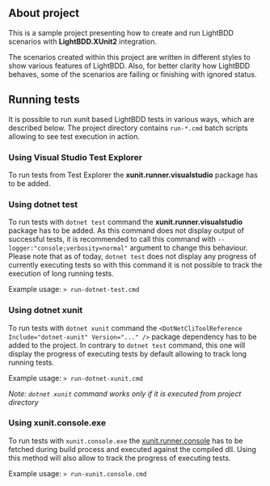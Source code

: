 ## About project
This is a sample project presenting how to create and run LightBDD scenarios with **LightBDD.XUnit2** integration.

The scenarios created within this project are written in different styles to show various features of LightBDD.
Also, for better clarity how LightBDD behaves, some of the scenarios are failing or finishing with ignored status.

## Running tests

It is possible to run xunit based LightBDD tests in various ways, which are described below.
The project directory contains `run-*.cmd` batch scripts allowing to see test execution in action.

### Using Visual Studio Test Explorer
To run tests from Test Explorer the **xunit.runner.visualstudio** package has to be added.

### Using dotnet test
To run tests with `dotnet test` command the **xunit.runner.visualstudio** package has to be added.
As this command does not display output of successful tests, it is recommended to call this command with `--logger:"console;verbosity=normal"` argument to change this behaviour.
Please note that as of today, `dotnet test` does not display any progress of currently executing tests so with this command it is not possible to track the execution of long running tests.

Example usage: `> run-dotnet-test.cmd`

### Using dotnet xunit
To run tests with `dotnet xunit` command the `<DotNetCliToolReference Include="dotnet-xunit" Version="..." />` package dependency has to be added to the project.
In contrary to `dotnet test` command, this one will display the progress of executing tests by default allowing to track long running tests.

Example usage: `> run-dotnet-xunit.cmd`

_Note: `dotnet xunit` command works only if it is executed from project directory_

### Using xunit.console.exe
To run tests with `xunit.console.exe` the [xunit.runner.console](https://www.nuget.org/packages/xunit.runner.console) has to be fetched during build process and executed against the compiled dll.
Using this method will also allow to track the progress of executing tests.

Example usage: `> run-xunit.console.cmd`